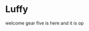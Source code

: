 # Luffy
welcome
gear five is here and it is op 
 
 
 
 
  
       
    
     
         
       
       
 
 
